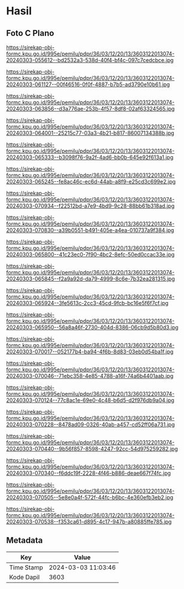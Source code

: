 # Hasil

## Foto C Plano

https://sirekap-obj-formc.kpu.go.id/995e/pemilu/pdpr/36/03/12/20/13/3603122013074-20240303-055612--bd2532a3-538d-40f4-bf4c-097c7cedcbce.jpg

https://sirekap-obj-formc.kpu.go.id/995e/pemilu/pdpr/36/03/12/20/13/3603122013074-20240303-061127--00f46516-0f0f-4887-b7b5-ad3790e10b61.jpg

https://sirekap-obj-formc.kpu.go.id/995e/pemilu/pdpr/36/03/12/20/13/3603122013074-20240303-063856--d3a776ae-253b-4f57-8df8-02af63324565.jpg

https://sirekap-obj-formc.kpu.go.id/995e/pemilu/pdpr/36/03/12/20/13/3603122013074-20240303-064001--25215c77-03a3-4b21-b817-86007134388b.jpg

https://sirekap-obj-formc.kpu.go.id/995e/pemilu/pdpr/36/03/12/20/13/3603122013074-20240303-065333--b3098f76-9a2f-4ad6-bb0b-645e92f613a1.jpg

https://sirekap-obj-formc.kpu.go.id/995e/pemilu/pdpr/36/03/12/20/13/3603122013074-20240303-065245--fe8ac46c-ec6d-44ab-a8f9-e25cd3c699e2.jpg

https://sirekap-obj-formc.kpu.go.id/995e/pemilu/pdpr/36/03/12/20/13/3603122013074-20240303-070934--f22512bd-a7e9-4bd9-9c28-88bb61b318ad.jpg

https://sirekap-obj-formc.kpu.go.id/995e/pemilu/pdpr/36/03/12/20/13/3603122013074-20240303-070830--a39b0551-b491-405e-a4ea-010737a9f384.jpg

https://sirekap-obj-formc.kpu.go.id/995e/pemilu/pdpr/36/03/12/20/13/3603122013074-20240303-065800--41c23ec0-7f90-4bc2-8efc-50ed0ccac33e.jpg

https://sirekap-obj-formc.kpu.go.id/995e/pemilu/pdpr/36/03/12/20/13/3603122013074-20240303-065845--f2a9a92d-da79-4999-8c6e-7b32ea281315.jpg

https://sirekap-obj-formc.kpu.go.id/995e/pemilu/pdpr/36/03/12/20/13/3603122013074-20240303-065924--3fe5613c-2cc3-45cd-9fcb-bc16e5f6f7cf.jpg

https://sirekap-obj-formc.kpu.go.id/995e/pemilu/pdpr/36/03/12/20/13/3603122013074-20240303-065950--56a8a46f-2730-404d-8386-06cb9d5b80d3.jpg

https://sirekap-obj-formc.kpu.go.id/995e/pemilu/pdpr/36/03/12/20/13/3603122013074-20240303-070017--052177b4-ba94-4f6b-8d83-03eb0d54ba1f.jpg

https://sirekap-obj-formc.kpu.go.id/995e/pemilu/pdpr/36/03/12/20/13/3603122013074-20240303-070046--71ebc358-4e85-4788-a16f-74a6b4401aab.jpg

https://sirekap-obj-formc.kpu.go.id/995e/pemilu/pdpr/36/03/12/20/13/3603122013074-20240303-070124--77c8ac1e-69e0-4c48-b6d5-d2f976db9a04.jpg

https://sirekap-obj-formc.kpu.go.id/995e/pemilu/pdpr/36/03/12/20/13/3603122013074-20240303-070228--8478ad09-0326-40ab-a457-cd52ff06a731.jpg

https://sirekap-obj-formc.kpu.go.id/995e/pemilu/pdpr/36/03/12/20/13/3603122013074-20240303-070440--9b56f857-8598-4247-92cc-54d975259282.jpg

https://sirekap-obj-formc.kpu.go.id/995e/pemilu/pdpr/36/03/12/20/13/3603122013074-20240303-070340--f6ddc19f-2228-4f46-b886-deae667f74fc.jpg

https://sirekap-obj-formc.kpu.go.id/995e/pemilu/pdpr/36/03/12/20/13/3603122013074-20240303-070505--5e8e0a4f-572f-44fc-b6bc-4e360efb3eb2.jpg

https://sirekap-obj-formc.kpu.go.id/995e/pemilu/pdpr/36/03/12/20/13/3603122013074-20240303-070538--f353ca61-d895-4c17-947b-a80885ffe785.jpg


## Metadata

| Key        | Value               |
| ---------- | ------------------- |
| Time Stamp | 2024-03-03 11:03:46 |
| Kode Dapil | 3603                |



